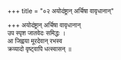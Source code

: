 +++
title = "०२ अयोदंष्ट्रान् अर्चिषा वावृधानान्"

+++
अयोदंष्ट्रान् अर्चिषा वावृधानान्  
उप स्पृश जातवेदः समिद्धः ।  
आ जिह्वया मूरदेवान् रभस्व  
क्रव्यादो वृष्ट्वापि धत्स्वासन् ॥